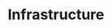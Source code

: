 ---
# An instance of the Featurette widget.
# Documentation: https://wowchemy.com/docs/page-builder/
widget: featurette

# This file represents a page section.
headless: true

# Order that this section appears on the page.
weight: 10

title: Infrastructure
subtitle:

# Showcase personal skills or business features.
# - Add/remove as many `feature` blocks below as you like.
# - For available icons, see: https://wowchemy.com/docs/page-builder/#icons

feature:
- name: Terraform
  icon: terraform
  icon_pack: custom
  description: ⭐⭐⭐

- name: Kubernetes
  icon: kubernetes
  icon_pack: custom
  description: ⭐⭐⭐⭐

- name: Docker
  icon: docker
  icon_pack: custom
  description: ⭐⭐⭐⭐⭐

- name: Vault
  icon: vault
  icon_pack: custom
  description: ⭐⭐

- name: Linux
  icon: linux
  icon_pack: custom
  description: ⭐⭐⭐⭐

- name: Nginx
  icon: nginx
  icon_pack: custom
  description: ⭐⭐⭐⭐

- name: Envoy
  icon: envoy
  icon_pack: custom
  description: ⭐
---